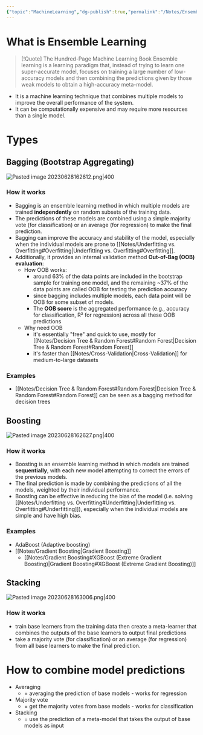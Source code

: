 ```yaml
---
{"topic":"MachineLearning","dg-publish":true,"permalink":"/Notes/Ensemble Learning/","dgPassFrontmatter":true,"noteIcon":""}
---
```


# What is Ensemble Learning
>[!Quote] The Hundred-Page Machine Learning Book
>Ensemble learning is a learning paradigm that, instead of trying to learn one super-accurate model, focuses on training a large number of low-accuracy models and then combining the predictions given by those weak models to obtain a high-accuracy meta-model.
- It is a machine learning technique that combines multiple models to improve the overall performance of the system. 
- It can be computationally expensive and may require more resources than a single model.

# Types 
## Bagging (Bootstrap Aggregating)
![Pasted image 20230628162612.png|400](/img/user/_assets/images/Pasted%20image%2020230628162612.png)
### How it works
- Bagging is an ensemble learning method in which multiple models are trained **independently** on random subsets of the training data. 
- The predictions of these models are combined using a simple majority vote (for classification) or an average (for regression) to make the final prediction. 
- Bagging can improve the accuracy and stability of the model, especially when the individual models are prone to [[Notes/Underfitting vs. Overfitting#Overfitting\|Underfitting vs. Overfitting#Overfitting]].
- Additionally, it provides an internal validation method **Out-of-Bag (OOB) evaluation**:
	- How OOB works:
		- around 63% of the data points are included in the bootstrap sample for training one model, and the remaining ~37% of the data points are called OOB for testing the prediction accuracy
		- since bagging includes multiple models, each data point will be OOB for some subset of models.
		- The **OOB score** is the aggregated performance (e.g., accuracy for classification, R² for regression) across all these OOB predictions
	- Why need OOB
		- it's essentially "free" and quick to use, mostly for [[Notes/Decision Tree & Random Forest#Random Forest\|Decision Tree & Random Forest#Random Forest]]
		- it's faster than [[Notes/Cross-Validation\|Cross-Validation]] for medium-to-large datasets
### Examples
- [[Notes/Decision Tree & Random Forest#Random Forest\|Decision Tree & Random Forest#Random Forest]] can be seen as a bagging method for decision trees

## Boosting
![Pasted image 20230628162627.png|400](/img/user/_assets/images/Pasted%20image%2020230628162627.png)
### How it works
- Boosting is an ensemble learning method in which models are trained **sequentially**, with each new model attempting to correct the errors of the previous models. 
- The final prediction is made by combining the predictions of all the models, weighted by their individual performance. 
- Boosting can be effective in reducing the bias of the model (i.e. solving [[Notes/Underfitting vs. Overfitting#Underfitting\|Underfitting vs. Overfitting#Underfitting]]), especially when the individual models are simple and have high bias.
### Examples
- AdaBoost (Adaptive boosting)
- [[Notes/Gradient Boosting\|Gradient Boosting]]
	- [[Notes/Gradient Boosting#XGBoost (Extreme Gradient Boosting)\|Gradient Boosting#XGBoost (Extreme Gradient Boosting)]]
## Stacking
![Pasted image 20230628163006.png|400](/img/user/_assets/images/Pasted%20image%2020230628163006.png)
### How it works
- train base learners from the training data then create a meta-learner that combines the outputs of the base learners to output final predictions
-  take a majority vote (for classification) or an average (for regression) from all base learners to make the final prediction. 

# How to combine model predictions
- Averaging
	- = averaging the prediction of base models - works for regression
- Majority vote
	- = get the majority votes from base models - works for classification
- Stacking
	- = use the prediction of a meta-model that takes the output of base models as input 